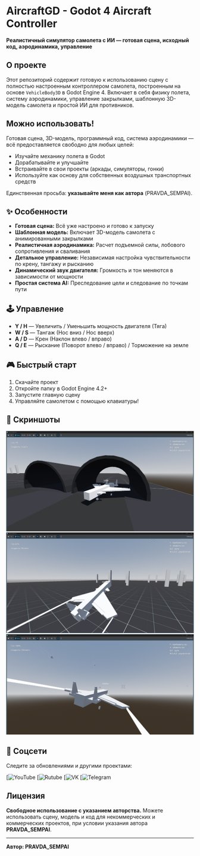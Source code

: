 # AircraftGD - Godot 4 Aircraft Controller

**Реалистичный симулятор самолета с ИИ — готовая сцена, исходный код, аэродинамика, управление**

## О проекте

Этот репозиторий содержит готовую к использованию сцену с полностью настроенным контроллером самолета, построенным на основе `VehicleBody3D` в Godot Engine 4. Включает в себя физику полета, систему аэродинамики, управление закрылками, шаблонную 3D-модель самолета и простой ИИ для противников.

## Можно использовать!

Готовая сцена, 3D-модель, программный код, система аэродинамики — всё предоставляется свободно для любых целей:
*   Изучайте механику полета в Godot
*   Дорабатывайте и улучшайте
*   Встраивайте в свои проекты (аркады, симуляторы, гонки)
*   Используйте как основу для собственных воздушных транспортных средств

Единственная просьба: **указывайте меня как автора** (PRAVDA_SEMPAI).

## ✨ Особенности

*   **Готовая сцена:** Всё уже настроено и готово к запуску
*   **Шаблонная модель:** Включает 3D-модель самолета с анимированными закрылками
*   **Реалистичная аэродинамика:** Расчет подъемной силы, лобового сопротивления и сваливания
*   **Детальное управление:** Независимая настройка чувствительности по крену, тангажу и рысканию
*   **Динамический звук двигателя:** Громкость и тон меняются в зависимости от мощности
*   **Простая система AI:** Преследование цели и следование по точкам пути

## 🕹️ Управление

*   **Y / H** — Увеличить / Уменьшить мощность двигателя (Тяга)
*   **W / S** — Тангаж (Нос вниз / Нос вверх)
*   **A / D** — Крен (Наклон влево / вправо)
*   **Q / E** — Рыскание (Поворот влево / вправо) / Торможение на земле

## 🎮 Быстрый старт

1.  Скачайте проект
2.  Откройте папку в Godot Engine 4.2+
3.  Запустите главную сцену
4.  Управляйте самолетом с помощью клавиатуры!

## 📸 Скриншоты

![Геймплей 1](image/1.png)
![Геймплей 2](image/2.png)
![Геймплей 3](image/3.png)

## 📱 Соцсети

Следите за обновлениями и другими проектами:

[![YouTube](https://www.youtube.com/@pravda_sempai)
[![Rutube](https://rutube.ru/channel/41737058/)
[![VK](https://vk.com/pravdasempai)
[![Telegram](https://t.me/PRAVDASEMPAI)

## Лицензия

**Свободное использование с указанием авторства.**
Можете использовать сцену, модель и код для некоммерческих и коммерческих проектов, при условии указания автора **PRAVDA_SEMPAI**.

---

**Автор: PRAVDA_SEMPAI**
